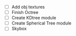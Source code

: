 - [ ] Add obj textures
- [ ] Finish Octree
- [ ] Create KDtree module
- [ ] Create Spherical Tree module
- [ ] Skybox
